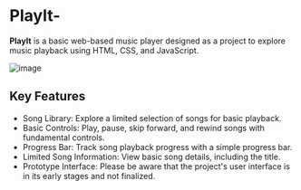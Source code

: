 # PlayIt-

**PlayIt** is a basic web-based music player designed as a project to explore music playback using HTML, CSS, and JavaScript.

![image](https://github.com/pranavvangavety/PlayIt/assets/115496999/291f048e-a8fc-4a34-b54c-16767d3da5ec)



## Key Features

- Song Library: Explore a limited selection of songs for basic playback.
- Basic Controls: Play, pause, skip forward, and rewind songs with fundamental controls.
- Progress Bar: Track song playback progress with a simple progress bar.
- Limited Song Information: View basic song details, including the title.
- Prototype Interface: Please be aware that the project's user interface is in its early stages and not finalized.


